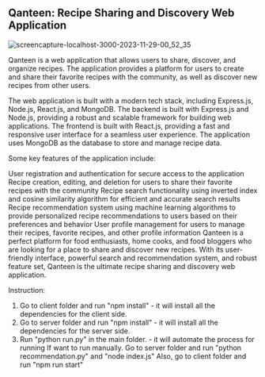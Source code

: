 ## Qanteen: Recipe Sharing and Discovery Web Application

![screencapture-localhost-3000-2023-11-29-00_52_35](https://github.com/Rafid00/qanteen/assets/48888237/a039e157-0cf8-46e2-9426-62289ffc5b49)

Qanteen is a web application that allows users to share, discover, and organize recipes. The application provides a platform for users to create and share their favorite recipes with the community, as well as discover new recipes from other users.

The web application is built with a modern tech stack, including Express.js, Node.js, React.js, and MongoDB. The backend is built with Express.js and Node.js, providing a robust and scalable framework for building web applications. The frontend is built with React.js, providing a fast and responsive user interface for a seamless user experience. The application uses MongoDB as the database to store and manage recipe data.

Some key features of the application include:

User registration and authentication for secure access to the application
Recipe creation, editing, and deletion for users to share their favorite recipes with the community
Recipe search functionality using inverted index and cosine similarity algorithm for efficient and accurate search results
Recipe recommendation system using machine learning algorithms to provide personalized recipe recommendations to users based on their preferences and behavior
User profile management for users to manage their recipes, favorite recipes, and other profile information
Qanteen is a perfect platform for food enthusiasts, home cooks, and food bloggers who are looking for a place to share and discover new recipes. With its user-friendly interface, powerful search and recommendation system, and robust feature set, Qanteen is the ultimate recipe sharing and discovery web application.

Instruction:
1. Go to client folder and run "npm install" - it will install all the dependencies for the client side.
2. Go to server folder and run "npm install" - it will install all the dependencies for the server side.
3. Run "python run.py" in the main folder. - it will automate the process for running
    If want to run manually. Go to server folder and run "python recommendation.py" and "node index.js"
    Also, go to client folder and run "npm run start"
